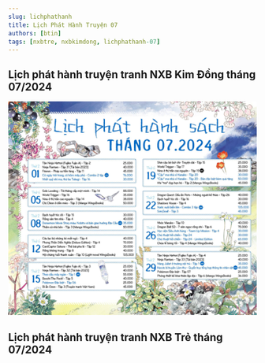 ```yaml
---
slug: lichphathanh
title: Lịch Phát Hành Truyện 07
authors: [btin]
tags: [nxbtre, nxbkimdong, lichphathanh-07]
---
```


## Lịch phát hành truyện tranh NXB Kim Đồng tháng 07/2024

![nxbkimdong_07](nxbkimdong_07.jpeg)

## Lịch phát hành truyện tranh NXB Trẻ tháng 07/2024

